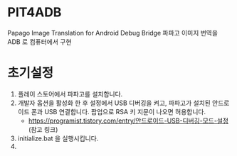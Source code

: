 # PIT4ADB

Papago Image Translation for Android Debug Bridge
파파고 이미지 번역을 ADB 로 컴퓨터에서 구현


# 초기설정

1. 플레이 스토어에서 파파고를 설치합니다.
2. 개발자 옵션을 활성화 한 후 설정에서 USB 디버깅을 켜고, 파파고가 설치된 안드로이드 폰과 USB 연결합니다. 팝업으로 RSA 키 지문이 나오면 허용합니다.
    - https://programist.tistory.com/entry/안드로이드-USB-디버깅-모드-설정 (참고 링크)
3. initialize.bat 을 실행시킵니다.
4. 